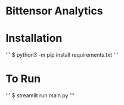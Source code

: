 # Bittensor Analytics

# Installation
'''
$ python3 -m pip install requirements.txt
'''

# To Run
'''
$ streamlit run main.py
'''
